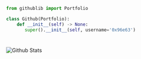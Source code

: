 ```python
from githublib import Portfolio

class Github(Portfolio):
    def __init__(self) -> None:
       super().__init__(self, username='0x96e63')
```

#
<img align="left" alt="Github Stats" src="https://github-readme-stats.vercel.app/api?username=0x96e63&show_icons=true&hide_border=true" />
